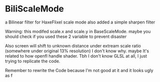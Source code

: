 # BiliScaleMode

a Bilinear filter for HaxeFlixel scale mode
also added a simple sharpen filter

Warning: this modifed scale.x and scale.y in BaseScaleMode. maybe you should check if you used these 2 variable to prevent disaster

Also screen will shift to unknown distance under extream scale ratio (somewhere under original 13% resolution)
I don't know why. maybe It's related to how openfl handle shader. Tbh I don't know GLSL at all, I just trying to replicate the code. 

Remember to rewrite the Code because I'm not good at it and it looks ugly as f
